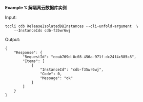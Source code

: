 **Example 1: 解隔离云数据库实例**



Input: 

```
tccli cdb ReleaseIsolatedDBInstances --cli-unfold-argument  \
    --InstanceIds cdb-f35wr6wj
```

Output: 
```
{
    "Response": {
        "RequestId": "eeab769d-0c08-456a-971f-dc24f4c585c8",
        "Items": [
            {
                "InstanceId": "cdb-f35wr6wj",
                "Code": 0,
                "Message": "ok"
            }
        ]
    }
}
```

